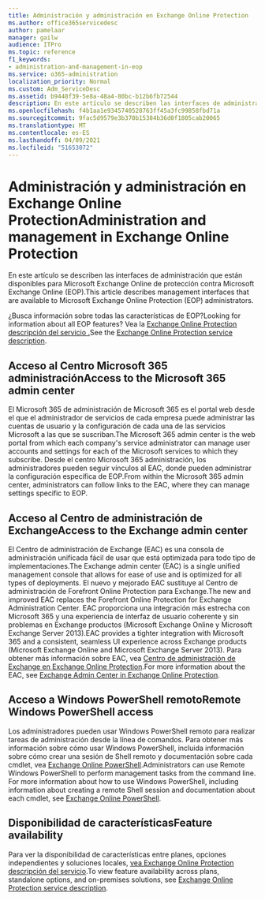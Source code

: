 ```yaml
---
title: Administración y administración en Exchange Online Protection
ms.author: office365servicedesc
author: pamelaar
manager: gailw
audience: ITPro
ms.topic: reference
f1_keywords:
- administration-and-management-in-eop
ms.service: o365-administration
localization_priority: Normal
ms.custom: Adm_ServiceDesc
ms.assetid: b9448f39-5e8a-48a4-80bc-b12b6fb72544
description: En este artículo se describen las interfaces de administración que están disponibles para Microsoft Exchange Online de protección contra Microsoft Exchange Online (EOP).
ms.openlocfilehash: f4b1aa1e9345740528763ff45a3fc99858fbd71a
ms.sourcegitcommit: 9fac5d9579e3b370b15384b36d0f1805cab20065
ms.translationtype: MT
ms.contentlocale: es-ES
ms.lasthandoff: 04/09/2021
ms.locfileid: "51653072"
---
```

# <a name="administration-and-management-in-exchange-online-protection"></a><span data-ttu-id="190fd-103">Administración y administración en Exchange Online Protection</span><span class="sxs-lookup"><span data-stu-id="190fd-103">Administration and management in Exchange Online Protection</span></span>

<span data-ttu-id="190fd-104">En este artículo se describen las interfaces de administración que están disponibles para Microsoft Exchange Online de protección contra Microsoft Exchange Online (EOP).</span><span class="sxs-lookup"><span data-stu-id="190fd-104">This article describes management interfaces that are available to Microsoft Exchange Online Protection (EOP) administrators.</span></span>
  
<span data-ttu-id="190fd-105">¿Busca información sobre todas las características de EOP?</span><span class="sxs-lookup"><span data-stu-id="190fd-105">Looking for information about all EOP features?</span></span> <span data-ttu-id="190fd-106">Vea la [Exchange Online Protection descripción del servicio .](exchange-online-protection-service-description.md)</span><span class="sxs-lookup"><span data-stu-id="190fd-106">See the [Exchange Online Protection service description](exchange-online-protection-service-description.md).</span></span>
  
## <a name="access-to-the-microsoft-365-admin-center"></a><span data-ttu-id="190fd-107">Acceso al Centro Microsoft 365 administración</span><span class="sxs-lookup"><span data-stu-id="190fd-107">Access to the Microsoft 365 admin center</span></span>

<span data-ttu-id="190fd-108">El Microsoft 365 de administración de Microsoft 365 es el portal web desde el que el administrador de servicios de cada empresa puede administrar las cuentas de usuario y la configuración de cada una de las servicios Microsoft a las que se suscriban.</span><span class="sxs-lookup"><span data-stu-id="190fd-108">The Microsoft 365 admin center is the web portal from which each company's service administrator can manage user accounts and settings for each of the Microsoft services to which they subscribe.</span></span> <span data-ttu-id="190fd-109">Desde el centro Microsoft 365 administración, los administradores pueden seguir vínculos al EAC, donde pueden administrar la configuración específica de EOP.</span><span class="sxs-lookup"><span data-stu-id="190fd-109">From within the Microsoft 365 admin center, administrators can follow links to the EAC, where they can manage settings specific to EOP.</span></span>
  
## <a name="access-to-the-exchange-admin-center"></a><span data-ttu-id="190fd-110">Acceso al Centro de administración de Exchange</span><span class="sxs-lookup"><span data-stu-id="190fd-110">Access to the Exchange admin center</span></span>

<span data-ttu-id="190fd-111">El Centro de administración de Exchange (EAC) es una consola de administración unificada fácil de usar que está optimizada para todo tipo de implementaciones.</span><span class="sxs-lookup"><span data-stu-id="190fd-111">The Exchange admin center (EAC) is a single unified management console that allows for ease of use and is optimized for all types of deployments.</span></span> <span data-ttu-id="190fd-112">El nuevo y mejorado EAC sustituye al Centro de administración de Forefront Online Protection para Exchange.</span><span class="sxs-lookup"><span data-stu-id="190fd-112">The new and improved EAC replaces the Forefront Online Protection for Exchange Administration Center.</span></span> <span data-ttu-id="190fd-113">EAC proporciona una integración más estrecha con Microsoft 365 y una experiencia de interfaz de usuario coherente y sin problemas en Exchange productos (Microsoft Exchange Online y Microsoft Exchange Server 2013).</span><span class="sxs-lookup"><span data-stu-id="190fd-113">EAC provides a tighter integration with Microsoft 365 and a consistent, seamless UI experience across Exchange products (Microsoft Exchange Online and Microsoft Exchange Server 2013).</span></span> <span data-ttu-id="190fd-114">Para obtener más información sobre EAC, vea [Centro de administración de Exchange en Exchange Online Protection](/microsoft-365/security/office-365-security/exchange-admin-center-in-exchange-online-protection-eop).</span><span class="sxs-lookup"><span data-stu-id="190fd-114">For more information about the EAC, see [Exchange Admin Center in Exchange Online Protection](/microsoft-365/security/office-365-security/exchange-admin-center-in-exchange-online-protection-eop).</span></span>
  
## <a name="remote-windows-powershell-access"></a><span data-ttu-id="190fd-115">Acceso a Windows PowerShell remoto</span><span class="sxs-lookup"><span data-stu-id="190fd-115">Remote Windows PowerShell access</span></span>

 <span data-ttu-id="190fd-p104">Los administradores pueden usar Windows PowerShell remoto para realizar tareas de administración desde la línea de comandos. Para obtener más información sobre cómo usar Windows PowerShell, incluida información sobre cómo crear una sesión de Shell remoto y documentación sobre cada cmdlet, vea [Exchange Online PowerShell](/powershell/exchange/exchange-online-powershell).</span><span class="sxs-lookup"><span data-stu-id="190fd-p104">Administrators can use Remote Windows PowerShell to perform management tasks from the command line. For more information about how to use Windows PowerShell, including information about creating a remote Shell session and documentation about each cmdlet, see [Exchange Online PowerShell](/powershell/exchange/exchange-online-powershell).</span></span>
  
## <a name="feature-availability"></a><span data-ttu-id="190fd-118">Disponibilidad de características</span><span class="sxs-lookup"><span data-stu-id="190fd-118">Feature availability</span></span>

<span data-ttu-id="190fd-119">Para ver la disponibilidad de características entre planes, opciones independientes y soluciones locales, [vea Exchange Online Protection descripción del servicio](exchange-online-protection-service-description.md).</span><span class="sxs-lookup"><span data-stu-id="190fd-119">To view feature availability across plans, standalone options, and on-premises solutions, see [Exchange Online Protection service description](exchange-online-protection-service-description.md).</span></span>
